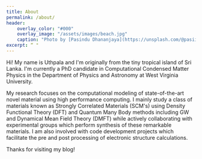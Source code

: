 ```yaml
---
title: About
permalink: /about/
header:
    overlay_color: "#000"
    overlay_image: "/assets/images/beach.jpg"
    caption: "Photo by [Pasindu Dhananjaya](https://unsplash.com/@pasiiijay) on [Unsplash](https://unsplash.com)"
excerpt: “ "
---
```


Hi! My name is Uthpala and I'm originally from the tiny tropical island of Sri Lanka. I'm currently a PhD candidate in Computational Condensed Matter Physics in the Department of Physics and Astronomy at West Virginia University. 

My research focuses on the computational modeling of state-of-the-art novel material using high performance computing. I mainly study a class of materials known as Strongly Correlated Materials (SCM's) using Density Functional Theory (DFT) and Quantum Many Body methods including GW and Dynamical Mean Field Theory (DMFT) while actively collaborating with experimental groups which perform synthesis of these remarkable materials. I am also involved with code development projects which facilitate the pre and post processing of electronic structure calculations. 

Thanks for visiting my blog!
    